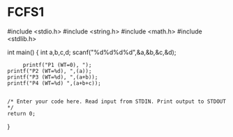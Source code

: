# FCFS1
#include <stdio.h>
#include <string.h>
#include <math.h>
#include <stdlib.h>

int main() {
    int a,b,c,d;
    scanf("%d%d%d%d",&a,&b,&c,&d);
    
         printf("P1 (WT=0), ");
    printf("P2 (WT=%d), ",(a));
    printf("P3 (WT=%d), ",(a+b));
    printf("P4 (WT=%d) ",(a+b+c));
     
    
    /* Enter your code here. Read input from STDIN. Print output to STDOUT */    
    return 0;
}
